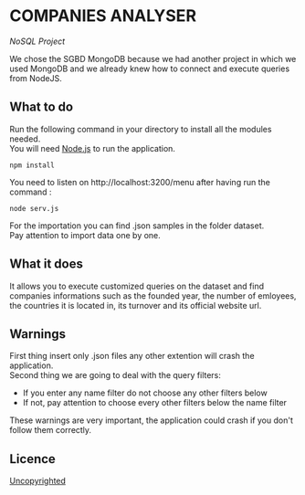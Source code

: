 # COMPANIES ANALYSER

*NoSQL Project*

We chose the SGBD MongoDB because we had another project in which we used MongoDB and we already knew how to connect and execute queries from NodeJS.

## What to do
Run the following command in your directory to install all the modules needed.<br/>
You will need [Node.js](https://nodejs.org/en/) to run the application.
```node
npm install
```
You need to listen on http://localhost:3200/menu after having run the command :  
```command
node serv.js
```

For the importation you can find .json samples in the folder dataset.<br/>
Pay attention to import data one by one.

## What it does
It allows you to execute customized queries on the dataset and find companies informations such as the founded year, the number of emloyees, the countries it is located in, its turnover and its official website url.


## Warnings
First thing insert only .json files any other extention will crash the application.<br/>
Second thing we are going to deal with the query filters: <br/>
 - If you enter any name filter do not choose any other filters below <br/>
 - If not, pay attention to choose every other filters below the name filter <br/>
 
These warnings are very important, the application could crash if you don't follow them correctly.
 
## Licence
[Uncopyrighted](http://zenhabits.net/uncopyright/)